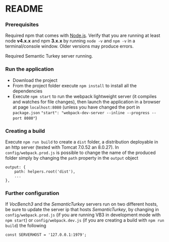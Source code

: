 # README #

### Prerequisites ###
Required npm that comes with [Node.js](https://nodejs.org/en/).
Verify that you are running at least node __v4.x.x__ and npm __3.x.x__ by running `node -v` and `npm -v` in a terminal/console window. Older versions may produce errors.

Required Semantic Turkey server running.

### Run the application ###

* Download the project
* From the project folder execute `npm install` to install all the dependencies
* Execute `npm start` to run the webpack lightweight server (it compiles and watches for file changes), then launch the application in a browser at page `localhost:8080` (unless you have changed the port in `package.json` `"start": "webpack-dev-server --inline --progress --port 8080"`)



### Creating a build ###
Execute `npm run build` to create a `dist` folder, a distribution deployable in an http server (tested with Tomcat 7.0.52 an 8.0.27).
In `config/webpack.prod.js` is possible to change the name of the produced folder simply by changing the `path` property in the `output` object
```
output: {
    path: helpers.root('dist'),
    ...    
},
```

### Further configuration ###
If *VocBench3* and the *SemanticTurkey* servers run on two different hosts, be sure to update the server ip that hosts *SemanticTurkey*, by changing in `config/webpack.prod.js` (if you are running VB3 in development mode with `npm start`) or `config/webpack.dev.js` (if you are creating a build with `npm run build`) the following
```
const SERVERHOST = '127.0.0.1:1979';
```